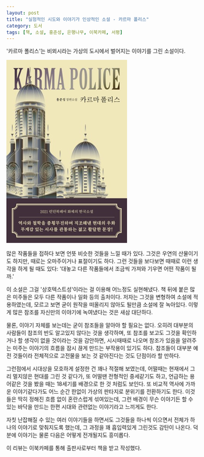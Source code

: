 ```yaml
---
layout: post
title: "실험적인 시도와 이야기가 인상적인 소설 - 카르마 폴리스"
category: 도서
tags: [책, 소설, 홍준성, 은행나무, 이북카페, 서평]
---
```


'카르마 폴리스'는
비뫼시라는 가상의 도시에서 벌어지는 이야기를 그린 소설이다.

![표지](/images/karma-police-book-h480.jpg)

많은 작품들을 접하다 보면 언뜻 비슷한 것들을 느낄 때가 있다.
그것은 우연의 산물이기도 하지만,
때로는 오마주이거나 표절이기도 하다.
그런 것들을 보다보면 때때로 이런 생각을 하게 될 때도 있다:
'대놓고 다른 작품들에서 조금씩 가져와 기우면 어떤 작품이 될까.'

이 소설은 그걸 '상호텍스트성'이라는 걸 이용해 어느정도 실현해냈다.
책 뒤에 붙은 많은 미주들은 모두 다른 작품이나 일화 등의 출처이다.
저자는 그것을 변형하여 소설에 적용하였는데,
모르고 보면 굳이 원작을 떠올리지 않아도 될만큼 소설에 잘 녹아있다.
이렇게 많은 참조를 자신만의 이야기에 녹여냈다는 것은 새삼 대단하다.

물론, 이야기 자체를 보는데는 굳이 참조들을 알아야 할 필요는 없다.
오히려 대부분의 사람들이 참조의 반도 알고있지 않다는 것을 생각하며,
또 참조를 보고도 그것을 확인하거나 할 생각이 없을 것이라는 것을 감안하면,
시시때때로 나오며 참조가 있음을 알려주는 미주는 이야기의 흐름을 잠시 끊게 만드는 부작용이 있기도 하다.
참조들이 대부분 예전 것들이라 전체적으로 고전물을 보는 것 같아진다는 것도 단점이라 할 만하다.

그런점에서 시대상을 모호하게 설정한 건 꽤나 적절해 보였는데,
어떨때는 현재에서 그리 멀지않은 현대를 그린 것 같다가,
또 어떨땐 전형적인 중세같기도 하고,
언급하는 용어같은 것을 봤을 때는 18세기를 배경으로 한 것 처럼도 보인다.
또 비교적 역사에 가까운 이야기같다가도
어느 순간 한없이 가상의 판타지로 분위기를 전환하기도 한다.
이것들은 딱히 정해진 흐름 없이 혼란스럽게 섞여있는데,
그런 배경이 무슨 이야기든 할 수 있는 바닥을 만드는 한편
시대와 관련없는 이야기라고 느끼게도 한다.

자칫 난잡해질 수 있는 여러 이야기들을 하면서도
그것들을 하나씩 이으면서 전체가 하나의 이야기로 맞춰지도록 했는데,
그 과정을 꽤 흡입력있게 그린것도 감탄이 나온다.
덕분에 이야기는 물론 다음은 어떻게 전개될지도 흥미롭다.



<div class="im im-info">
이 리뷰는 이북카페를 통해 출판사로부터 책을 받고 작성했다.
</div>
